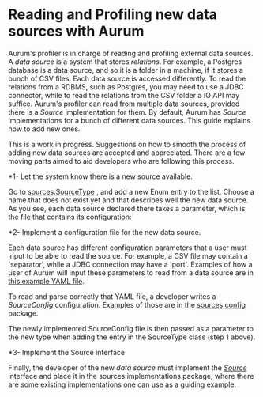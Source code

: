 # Reading and Profiling new data sources with Aurum

Aurum's profiler is in charge of reading and profiling external data sources.  A
*data source* is a system that stores *relations*. For example, a Postgres
database is a data source, and so it is a folder in a machine, if it stores a
bunch of CSV files.  Each data source is accessed differently. To read the
relations from a RDBMS, such as Postgres, you may need to use a JDBC connector,
while to read the relations from the CSV folder a IO API may suffice. Aurum's
profiler can read from multiple data sources, provided there is a *Source*
implementation for them. By default, Aurum has *Source* implementations for a
bunch of different data sources. This guide explains how to add new ones.

This is a work in progress. Suggestions on how to smooth the process of adding
new data sources are accepted and appreciated. There are a few moving parts
aimed to aid developers who are following this process.

*1- Let the system know there is a new source available.

Go to
[sources.SourceType](https://github.com/mitdbg/aurum-datadiscovery/blob/master/ddprofiler/src/main/java/sources/SourceType.java)
, and add a new Enum entry to the list. Choose a name that does not exist yet
and that describes well the new data source. As you see, each data source
declared there takes a parameter, which is the file that contains its
configuration:

*2- Implement a configuration file for the new data source.

Each data source has different configuration parameters that a user must input
to be able to read the source. For example, a CSV file may contain a
'separator', while a JDBC connection may have a 'port'. Examples of how a user
of Aurum will input these parameters to read from a data source 
are in [this example YAML
file](https://github.com/mitdbg/aurum-datadiscovery/blob/master/ddprofiler/src/main/java/sources).

To read and parse correctly that YAML file, a developer writes a *SourceConfig*
configuration. Examples of those are in the
[sources.config](https://github.com/mitdbg/aurum-datadiscovery/blob/master/ddprofiler/src/main/java/sources/config/)
package. 

The newly implemented SourceConfig file is then passed as a parameter to the new
type when adding the entry in the SourceType class (step 1 above).

*3- Implement the Source interface

Finally, the developer of the new *data source* must implement the
[*Source*](https://github.com/mitdbg/aurum-datadiscovery/blob/master/ddprofiler/src/main/java/sources/Source.java)
interface and place it in the sources.implementations package, where there are
some existing implementations one can use as a guiding example.


